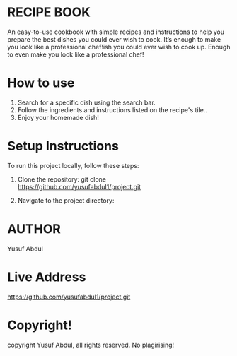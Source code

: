 # RECIPE BOOK

An easy-to-use cookbook with simple recipes and instructions to help you prepare the best dishes you could ever wish to cook. It’s enough to make you look like a professional chef!ish you could ever wish to cook up. Enough to even make you look like a professional chef!

# How to use

1. Search for a specific dish using the search bar.
2. Follow the ingredients and instructions listed on the recipe's tile..
3. Enjoy your homemade dish!

# Setup Instructions

To run this project locally, follow these steps:
1. Clone the repository:
git clone https://github.com/yusufabdul1/project.git

2. Navigate to the project directory:

# AUTHOR 
Yusuf Abdul

# Live Address
https://github.com/yusufabdul1/project.git

# Copyright!
copyright Yusuf Abdul, all rights reserved. No plagirising!